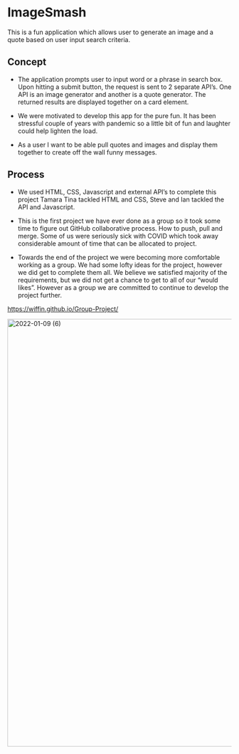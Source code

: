 # ImageSmash

This is a fun application which allows user to generate an image and a quote based on user input search criteria.

## Concept

- The application prompts user to input word or a phrase in search box. Upon hitting a submit button, the request is sent to 2 separate API’s. One API is an  image generator and another is a quote generator. The returned results are displayed together on a card element.

- We were motivated to develop this app for the pure fun.  It has been stressful couple of years with pandemic so a little bit of fun and laughter could help lighten the load.

- As a user I want to be able pull quotes and images and display them together to create off the wall funny messages.

## Process

- We used HTML, CSS, Javascript and external API’s to complete this project Tamara Tina tackled HTML and CSS, Steve and Ian tackled the API and Javascript. 

- This is the first project we have ever done as a group so it took some time to figure out GitHub collaborative process.  How to push, pull and merge. Some of us were seriously sick with COVID which took away considerable amount of time that can be allocated to project. 

- Towards the end of the project we were becoming more comfortable working as a group. We had some lofty ideas for the project, however we did get to complete them all.  We believe we satisfied majority of the requirements, but we did not get a chance to get to all of our “would likes”. However as a group we are committed to continue to develop the project further.

https://wiffin.github.io/Group-Project/

<img width="961" alt="2022-01-09 (6)" src="https://user-images.githubusercontent.com/92942302/148711419-93eee785-aeff-4273-bb63-74b887b0c355.png">

